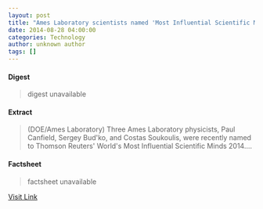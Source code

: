 ```yaml
---
layout: post
title: "Ames Laboratory scientists named 'Most Influential Scientific Minds'"
date: 2014-08-28 04:00:00
categories: Technology
author: unknown author
tags: []
---
```



#### Digest
>digest unavailable

#### Extract
>(DOE/Ames Laboratory) Three Ames Laboratory physicists, Paul Canfield, Sergey Bud'ko, and Costas Soukoulis, were recently named to Thomson Reuters' World's Most Influential Scientific Minds 2014....

#### Factsheet
>factsheet unavailable

[Visit Link](http://www.eurekalert.org/pub_releases/2014-08/dl-als082814.php)


